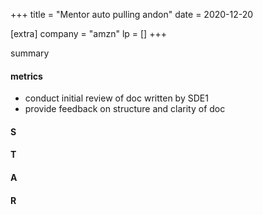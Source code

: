 +++
title = "Mentor auto pulling andon"
date = 2020-12-20

[extra]
company = "amzn"
lp = []
+++

summary

#### metrics
- conduct initial review of doc written by SDE1
- provide feedback on structure and clarity of doc

#### S

#### T

#### A

#### R

